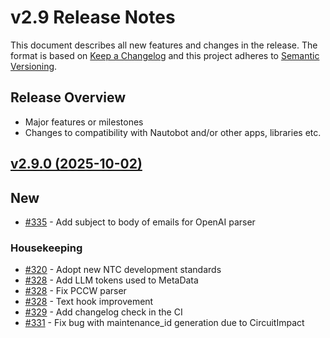 
# v2.9 Release Notes

This document describes all new features and changes in the release. The format is based on [Keep a Changelog](https://keepachangelog.com/en/1.0.0/) and this project adheres to [Semantic Versioning](https://semver.org/spec/v2.0.0.html).

## Release Overview

- Major features or milestones
- Changes to compatibility with Nautobot and/or other apps, libraries etc.

## [v2.9.0 (2025-10-02)](https://github.com/networktocode/circuit_maintenance_parser/releases/tag/v2.9.0)

## New

- [#335](https://github.com/networktocode/circuit_maintenance_parser/issues/335) - Add subject to body of emails for OpenAI parser

### Housekeeping

- [#320](https://github.com/networktocode/circuit_maintenance_parser/issues/320) - Adopt new NTC development standards
- [#328](https://github.com/networktocode/circuit_maintenance_parser/issues/328) - Add LLM tokens used to MetaData
- [#328](https://github.com/networktocode/circuit_maintenance_parser/issues/328) - Fix PCCW parser
- [#328](https://github.com/networktocode/circuit_maintenance_parser/issues/328) - Text hook improvement
- [#329](https://github.com/networktocode/circuit_maintenance_parser/issues/329) - Add changelog check in the CI
- [#331](https://github.com/networktocode/circuit_maintenance_parser/issues/331) - Fix bug with maintenance_id generation due to CircuitImpact
